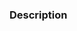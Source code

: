 <!--
Hello, thank you for opening the PR! Every contributions are much appreciated!
-->

<!--
It is useful for better collaboration if you have JIRA ticket issued for this PR (Uncomment if it is needed!).
Eg: JIRA: https://tokopedia.atlassian.net/browse/WP-12345
-->
<!--
JIRA: https://tokopedia.atlassian.net/browse/TASK_ID
-->

### Description

<!--
- Minimal and consise explanation.
- When linking to a Slack thread, you might want to share details of the conclusion.
- Add review comments if necessary to explain to the reviewer the logic behind a change
- Add necessary before/after screenshots as a preview for the change.
- E2E/UT added.
- Documentation added if necessary.
- Errors have a helpful link attached if necessary.
-->
